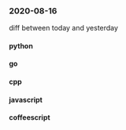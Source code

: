 ### 2020-08-16
diff between today and yesterday

#### python

#### go

#### cpp

#### javascript

#### coffeescript
